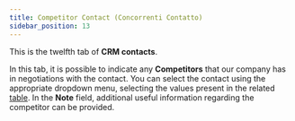 ```yaml
---
title: Competitor Contact (Concorrenti Contatto)
sidebar_position: 13
---
```


This is the twelfth tab of **CRM contacts**.

In this tab, it is possible to indicate any **Competitors** that our company has in negotiations with the contact. You can select the contact using the appropriate dropdown menu, selecting the values present in the related [table](/docs/configurations/tables/crm/contacts/competitors). In the **Note** field, additional useful information regarding the competitor can be provided.
